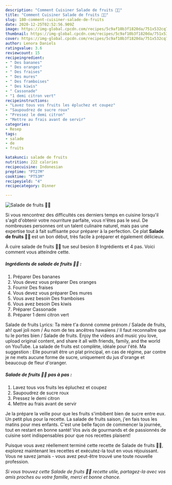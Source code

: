 ```yaml
---
description: "Comment Cuisiner Salade de fruits 🥝🍌"
title: "Comment Cuisiner Salade de fruits 🥝🍌"
slug: 180-comment-cuisiner-salade-de-fruits
date: 2020-12-25T02:52:56.909Z
image: https://img-global.cpcdn.com/recipes/5c9af10b3f1820da/751x532cq70/salade-de-fruits-🥝🍌-photo-principale-de-la-recette.jpg
thumbnail: https://img-global.cpcdn.com/recipes/5c9af10b3f1820da/751x532cq70/salade-de-fruits-🥝🍌-photo-principale-de-la-recette.jpg
cover: https://img-global.cpcdn.com/recipes/5c9af10b3f1820da/751x532cq70/salade-de-fruits-🥝🍌-photo-principale-de-la-recette.jpg
author: Lenora Daniels
ratingvalue: 3.6
reviewcount: 15
recipeingredient:
- " Des bananes"
- " Des oranges"
- " Des fraises"
- " Des mures"
- " Des framboises"
- " Des kiwis"
- " Cassonade"
- "1 demi citron vert"
recipeinstructions:
- "Lavez tous vos fruits les épluchez et coupez"
- "Saupoudrez de sucre roux"
- "Pressez le demi citron"
- "Mettre au frais avant de servir"
categories:
- Resep
tags:
- salade
- de
- fruits

katakunci: salade de fruits 
nutrition: 222 calories
recipecuisine: Indonesian
preptime: "PT27M"
cooktime: "PT53M"
recipeyield: "4"
recipecategory: Dinner

---
```



![Salade de fruits 🥝🍌](https://img-global.cpcdn.com/recipes/5c9af10b3f1820da/751x532cq70/salade-de-fruits-🥝🍌-photo-principale-de-la-recette.jpg)

Si vous rencontrez des difficultés ces derniers temps en cuisine lorsqu'il s'agit d'obtenir votre nourriture parfaite, vous n'êtes pas le seul. De nombreuses personnes ont un talent culinaire naturel, mais pas une expertise tout à fait suffisante pour préparer à la perfection. Ce plat <strong> Salade de fruits 🥝🍌 </strong> est un bon début, très facile à préparer et également délicieux.

<!--inarticleads1-->

À cuire salade de fruits 🥝🍌 tue seul besion 8 Ingrédients et 4 pas. Voici comment vous atteindre cette.

##### Ingrédients de salade de fruits 🥝🍌 :

1. Préparer  Des bananes
1. Vous devez vous préparer  Des oranges
1. Fournir  Des fraises
1. Vous devez vous préparer  Des mures
1. Vous avez besoin  Des framboises
1. Vous avez besoin  Des kiwis
1. Préparer  Cassonade
1. Préparer 1 demi citron vert


Salade de fruits Lyrics: Ta mère t&#39;a donné comme prénom / Salade de fruits, ah! quel joli nom / Au nom de tes ancêtres hawaïens / Il faut reconnaître que tu le portes bien / Salade de fruits. Enjoy the videos and music you love, upload original content, and share it all with friends, family, and the world on YouTube. La salade de fruits est complète, idéale pour l&#39;été. Ma suggestion : Elle pourrait être un plat principal, en cas de régime, par contre je ne mets aucune forme de sucre, uniquement du jus d&#39;orange et beaucoup de fleur d&#39;oranger. 

<!--inarticleads2-->

##### Salade de fruits 🥝🍌 pas à pas :

1. Lavez tous vos fruits les épluchez et coupez
1. Saupoudrez de sucre roux
1. Pressez le demi citron
1. Mettre au frais avant de servir


Je la prépare la veille pour que les fruits s&#39;imbibent bien de sucre entre eux. Un petit plus pour la recette. La salade de fruits saison, j&#39;en fais tous les matins pour mes enfants. C&#39;est une belle façon de commencer la journée, tout en restant en bonne santé! Vos avis de gourmands et de passionnés de cuisine sont indispensables pour que nos recettes plaisent! 

<!--inarticleads1-->

<p>
Puisque vous avez réellement terminé cette recette de Salade de fruits 🥝🍌, explorez maintenant les recettes et exécutez-la tout en vous réjouissant. Vous ne savez jamais - vous avez peut-être trouvé une toute nouvelle profession.
</p>

<p>
<i>Si vous trouvez cette Salade de fruits 🥝🍌 recette utile, partagez-la avec vos amis proches ou votre famille, merci et bonne chance.</i>
</p>
